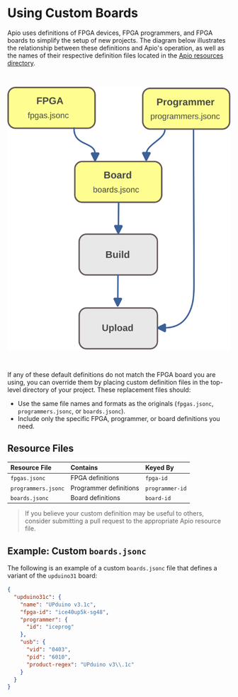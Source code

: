 # Using Custom Boards

Apio uses definitions of FPGA devices, FPGA programmers, and
FPGA boards to simplify the setup of new projects. The diagram below
illustrates the relationship between these definitions and Apio's operation,
as well as the names of their respective definition files located in the
[Apio resources directory](https://github.com/FPGAwars/apio/tree/develop/apio/resources).

<br>

![](assets/custom-boards.svg)

<br>

If any of these default definitions do not match the FPGA board you are using,
you can override them by placing custom definition files in the top-level
directory of your project. These replacement files should:

- Use the same file names and formats as the originals (`fpgas.jsonc`,
  `programmers.jsonc`, or `boards.jsonc`).
- Include only the specific FPGA, programmer, or board definitions you need.

## Resource Files

| Resource File       | Contains               | Keyed By        |
| :------------------ | :--------------------- | :-------------- |
| `fpgas.jsonc`       | FPGA definitions       | `fpga-id`       |
| `programmers.jsonc` | Programmer definitions | `programmer-id` |
| `boards.jsonc`      | Board definitions      | `board-id`      |

> If you believe your custom definition may be useful to others,
> consider submitting a pull request to the appropriate Apio resource file.

## Example: Custom `boards.jsonc`

The following is an example of a custom `boards.jsonc` file that defines
a variant of the `upduino31` board:

```json
{
  "upduino31c": {
    "name": "UPduino v3.1c",
    "fpga-id": "ice40up5k-sg48",
    "programmer": {
      "id": "iceprog"
    },
    "usb": {
      "vid": "0403",
      "pid": "6010",
      "product-regex": "UPduino v3\\.1c"
    }
  }
}
```
